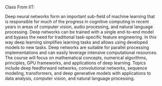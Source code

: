 Class From IIT:

Deep neural networks form an important sub-field of machine learning that is responsible for much of the progress in cognitive computing in recent years in areas of computer vision, audio processing, and natural language processing. 
Deep networks can be trained with a single end-to-end model and bypass the need for traditional task-specific feature engineering. In this way deep learning simplifies learning tasks and allows using developed models to new tasks. 
Deep networks are suitable for parallel processing implementations and can easily leverage intensive computational resources. The course will focus on mathematical concepts, numerical algorithms, principles, GPU frameworks, and applications of deep learning. 
Topics include deep feedforward networks, convolutional networks, sequence modeling, transformers, and deep generative models with applications to data analysis, computer vision, and natural language processing. 
